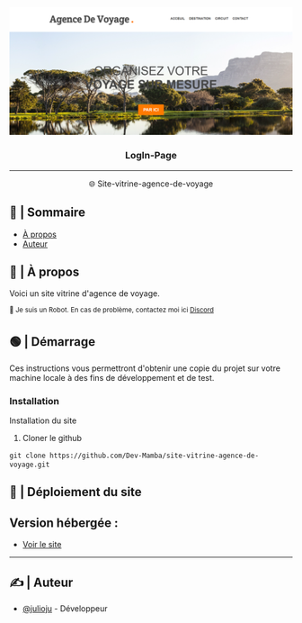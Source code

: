 <p align="center">
  <a href="" rel="noopener">
 <img src="/screen/1.PNG"></a>
</p>

<h3 align="center">LogIn-Page</h3>

---

<p align="center">🌐 Site-vitrine-agence-de-voyage
    <br> 
</p>

## 📝 | Sommaire

- [À propos](#about)
- [Auteur](#authors)

## 🧐 | À propos <a name = "about"></a>

Voici un site vitrine d'agence de voyage.

<sup>👾 Je suis un Robot. En cas de problème, contactez moi ici [Discord](https://discord.gg/W5vM25ec7e)</sup>


## 🟢 | Démarrage <a name = "getting_started"></a>

Ces instructions vous permettront d'obtenir une copie du projet sur votre machine locale à des fins de développement et de test. 


### Installation

Installation du site

1. Cloner le github

```
git clone https://github.com/Dev-Mamba/site-vitrine-agence-de-voyage.git
```


## 🚀 | Déploiement du site</a>
## Version hébergée :
- [Voir le site](https://site-vitrine-agence-de-voyage.netlify.app/)

---


## ✍️ | Auteur <a name = "authors"></a>

- [@julioju](https://github.com/julioju1015) - Développeur


